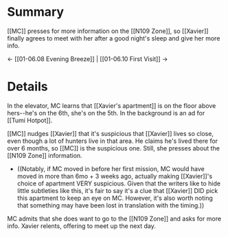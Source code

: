 # Summary
[[MC]] presses for more information on the [[N109 Zone]], so [[Xavier]] finally agrees to meet with her after a good night's sleep and give her more info.

← [[01-06.08 Evening Breeze]] | [[01-06.10 First Visit]] →
# Details
In the elevator, MC learns that [[Xavier's apartment]] is on the floor above hers--he's on the 6th, she's on the 5th. In the background is an ad for [[Tumi Hotpot]].

[[MC]] nudges [[Xavier]] that it's suspicious that [[Xavier]] lives so close, even though a lot of hunters live in that area. He claims he's lived there for over 6 months, so [[MC]] is the suspicious one. Still, she presses about the [[N109 Zone]] information.
* ((Notably, if MC moved in before her first mission, MC would have moved in more than 6mo + 3 weeks ago, actually making [[Xavier]]'s choice of apartment VERY suspicious. Given that the writers like to hide little subtleties like this, it's fair to say it's a clue that [[Xavier]] DID pick this apartment to keep an eye on MC. However, it's also worth noting that something may have been lost in translation with the timing.))

MC admits that she does want to go to the [[N109 Zone]] and asks for more info. Xavier relents, offering to meet up the next day.